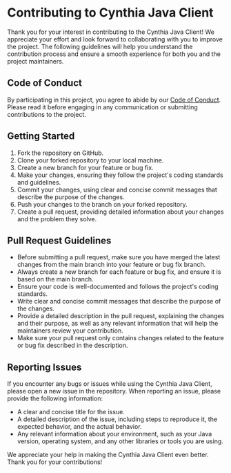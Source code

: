 # Contributing to Cynthia Java Client

Thank you for your interest in contributing to the Cynthia Java Client! We appreciate your effort and look forward to
collaborating with you to improve the project. The following guidelines will help you understand the contribution
process and ensure a smooth experience for both you and the project maintainers.

## Code of Conduct

By participating in this project, you agree to abide by our [Code of Conduct](CODE_OF_CONDUCT.md). Please read it before
engaging in any communication or submitting contributions to the project.

## Getting Started

1. Fork the repository on GitHub.
2. Clone your forked repository to your local machine.
3. Create a new branch for your feature or bug fix.
4. Make your changes, ensuring they follow the project's coding standards and guidelines.
5. Commit your changes, using clear and concise commit messages that describe the purpose of the changes.
6. Push your changes to the branch on your forked repository.
7. Create a pull request, providing detailed information about your changes and the problem they solve.

## Pull Request Guidelines

- Before submitting a pull request, make sure you have merged the latest changes from the main branch into your feature
  or bug fix branch.
- Always create a new branch for each feature or bug fix, and ensure it is based on the main branch.
- Ensure your code is well-documented and follows the project's coding standards.
- Write clear and concise commit messages that describe the purpose of the changes.
- Provide a detailed description in the pull request, explaining the changes and their purpose, as well as any relevant
  information that will help the maintainers review your contribution.
- Make sure your pull request only contains changes related to the feature or bug fix described in the description.

## Reporting Issues

If you encounter any bugs or issues while using the Cynthia Java Client, please open a new issue in the repository. When
reporting an issue, please provide the following information:

- A clear and concise title for the issue.
- A detailed description of the issue, including steps to reproduce it, the expected behavior, and the actual behavior.
- Any relevant information about your environment, such as your Java version, operating system, and any other libraries
  or tools you are using.

We appreciate your help in making the Cynthia Java Client even better. Thank you for your contributions!
